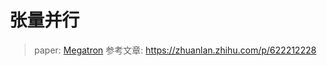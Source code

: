 # 张量并行

> paper: [Megatron](https://arxiv.org/abs/1909.08053v4)
> 参考文章: https://zhuanlan.zhihu.com/p/622212228